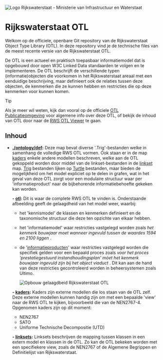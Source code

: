 ![Logo Rijkswaterstaat - Ministerie van Infrastructuur en Waterstaat](https://github.com/RWS-NL/rws-otl/assets/467305/13932dd5-c2c1-4fb0-9cca-d93ba02b5076)

# Rijkswaterstaat OTL

Welkom op de officiele, openbare Git repository van de Rijkswaterstaat Object Type Library (OTL). In deze repository vind je de technische files van de meest recente versie van de Rijkswaterstaat OTL. 

De OTL is een actueel en praktisch toepasbaar informatiemodel dat is opgebouwd door open W3C Linked Data standaarden te volgen en te implementeren. De OTL beschrijft de verschillende typen (informatie)objecten die voorkomen in het Rijkswaterstaat areaal met een eenduidige beschrijving, maar definieert ook de relaties tussen deze objecten, de kenmerken die ze kunnen hebben en restricties die op deze kenmerken voor  kunnen komen.

> [!TIP]
> Als je meer wil weten, kijk dan vooral op de officiele [OTL Publicatieomgeving](https://otl.rws.nl/) voor algemene info over deze OTL, of bekijk de inhoud van OTL door naar de [RWS OTL Viewer](https://rijkswaterstaat.beta.otl-viewer.com/) te gaan. 

## Inhoud

- **[./ontology/def](./ontology/def):** Deze map bevat diverse '.Trig'-bestanden welke in samenhang de volledige RWS OTL vormen. Ook staan er in de map [kaders](./ontology/def/kaders) enkele andere modellen beschreven, welke aan de OTL gekoppeld worden door middel van de linkset-bestanden in de [linkset](./ontology/def/linksets) map. [Trig](https://www.w3.org/TR/trig/) bestanden lijken op [Turtle](https://www.w3.org/TR/turtle/) bestanden, maar bieden de mogelijkheid om het model expliciet op te delen in grafen, wat in het geval van deze OTL zorgt voor een modulaire structuur waar per 'informatieproduct' naar de bijbehorende informatiebehoefte gekeken kan worden.
  
	**- [otl](./ontology/def/otl):** Dit is waar de complete RWS OTL te vinden is. Onderstaande afbeelding geeft de gelaagdheid van het model weer, waarbij:
    - het 'kennismodel' de klassen en kenmerken definieert en de taxonomische structuur die deze ten opzichte van elkaar hebben. 
    - het 'informatiemodel' waar restricties vastgelegd worden zoals _het kenmerk bouwjaar moet wanneer ingevuld tussen de waardes 1594 en 2100 liggen_ .
    - de '[informatieproducten](./ontology/def/otl/informatieproduct)' waar restricties vastgelegd worden die specifiek gelden voor een bepaald proces zoals _voor het proces 'prestatiegestuurd instandhoudingsplan' móet het kenmerk bouwjaar ingevuld zijn bij het object viaduct_ . Dit kan aan de hand van deze restricties gecontroleerd worden in beheersystemen zoals Ultimo.
  
		![Opbouw gelaagdbeid Rijkswaterstaat OTL](https://github.com/RWS-NL/rws-otl/assets/109587932/c1afc4c5-d018-4b4d-91fc-733fd0b3f461)
   
 	**- [kaders](./ontology/def/kaders):** Kaders zijn externe modellen die los staan van de OTL zelf. Deze externe modellen kunnen handig zijn om met een bepaalde 'view' naar de RWS OTL te kijken, bijvoorbeeld die van de NEN2767-4. Opgenomen kaders zijn op dit moment:
    - NEN2767
    - SATO
    - Uniforme Technische Decompositie (UTD)
    
	**- [linksets](./ontology/def/linksets):** Linksets beschrijven de mapping tussen klassen in een extern model en klassen in de OTL. Zo kan de OTL bekeken worden met een specifiekere view, zoals de NEN2767 of de Algemene Begrippen en Definitielijst van Rijkswaterstaat.  
